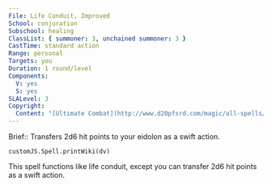 ```yaml
---
File: Life Conduit, Improved
School: conjuration
Subschool: healing
ClassList: { summoner: 3, unchained summoner: 3 }
CastTime: standard action
Range: personal
Targets: you
Duration: 1 round/level
Components:
  V: yes
  S: yes
SLALevel: 3
Copyright:
  Content: "[Ultimate Combat](http://www.d20pfsrd.com/magic/all-spells/l/life-conduit#TOC-Life-Conduit-Improved)"
---
```

Brief:: Transfers 2d6 hit points to your eidolon as a swift action.

```dataviewjs
customJS.Spell.printWiki(dv)
```

This spell functions like life conduit, except you can transfer 2d6 hit points as a swift action.
